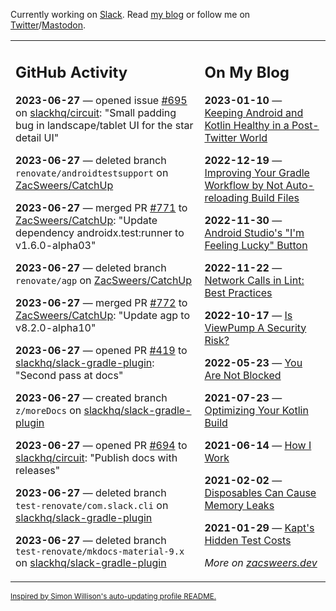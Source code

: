 Currently working on [Slack](https://slack.com/). Read [my blog](https://zacsweers.dev/) or follow me on [Twitter](https://twitter.com/ZacSweers)/[Mastodon](https://hachyderm.io/@ZacSweers).

<table><tr><td valign="top" width="60%">

## GitHub Activity
<!-- githubActivity starts -->
**2023-06-27** — opened issue [#695](https://github.com/slackhq/circuit/issues/695) on [slackhq/circuit](https://github.com/slackhq/circuit): "Small padding bug in landscape/tablet UI for the star detail UI"

**2023-06-27** — deleted branch `renovate/androidtestsupport` on [ZacSweers/CatchUp](https://github.com/ZacSweers/CatchUp)

**2023-06-27** — merged PR [#771](https://github.com/ZacSweers/CatchUp/pull/771) to [ZacSweers/CatchUp](https://github.com/ZacSweers/CatchUp): "Update dependency androidx.test:runner to v1.6.0-alpha03"

**2023-06-27** — deleted branch `renovate/agp` on [ZacSweers/CatchUp](https://github.com/ZacSweers/CatchUp)

**2023-06-27** — merged PR [#772](https://github.com/ZacSweers/CatchUp/pull/772) to [ZacSweers/CatchUp](https://github.com/ZacSweers/CatchUp): "Update agp to v8.2.0-alpha10"

**2023-06-27** — opened PR [#419](https://github.com/slackhq/slack-gradle-plugin/pull/419) to [slackhq/slack-gradle-plugin](https://github.com/slackhq/slack-gradle-plugin): "Second pass at docs"

**2023-06-27** — created branch `z/moreDocs` on [slackhq/slack-gradle-plugin](https://github.com/slackhq/slack-gradle-plugin)

**2023-06-27** — opened PR [#694](https://github.com/slackhq/circuit/pull/694) to [slackhq/circuit](https://github.com/slackhq/circuit): "Publish docs with releases"

**2023-06-27** — deleted branch `test-renovate/com.slack.cli` on [slackhq/slack-gradle-plugin](https://github.com/slackhq/slack-gradle-plugin)

**2023-06-27** — deleted branch `test-renovate/mkdocs-material-9.x` on [slackhq/slack-gradle-plugin](https://github.com/slackhq/slack-gradle-plugin)
<!-- githubActivity ends -->
</td><td valign="top" width="40%">

## On My Blog
<!-- blog starts -->
**2023-01-10** — [Keeping Android and Kotlin Healthy in a Post-Twitter World](https://www.zacsweers.dev/keeping-android-healthy/)

**2022-12-19** — [Improving Your Gradle Workflow by Not Auto-reloading Build Files](https://www.zacsweers.dev/improving-your-workflow-by-not-auto-reloading-build-files/)

**2022-11-30** — [Android Studio's "I'm Feeling Lucky" Button](https://www.zacsweers.dev/android-studios-im-feeling-lucky-button/)

**2022-11-22** — [Network Calls in Lint: Best Practices](https://www.zacsweers.dev/network-calls-in-lint-best-practices/)

**2022-10-17** — [Is ViewPump A Security Risk?](https://www.zacsweers.dev/is-viewpump-a-security-risk/)

**2022-05-23** — [You Are Not Blocked](https://www.zacsweers.dev/you-are-not-blocked/)

**2021-07-23** — [Optimizing Your Kotlin Build](https://www.zacsweers.dev/optimizing-your-kotlin-build/)

**2021-06-14** — [How I Work](https://www.zacsweers.dev/how-i-work/)

**2021-02-02** — [Disposables Can Cause Memory Leaks](https://www.zacsweers.dev/disposables-can-cause-memory-leaks/)

**2021-01-29** — [Kapt's Hidden Test Costs](https://www.zacsweers.dev/kapts-hidden-test-costs/)
<!-- blog ends -->
_More on [zacsweers.dev](https://zacsweers.dev/)_
</td></tr></table>

<sub><a href="https://simonwillison.net/2020/Jul/10/self-updating-profile-readme/">Inspired by Simon Willison's auto-updating profile README.</a></sub>